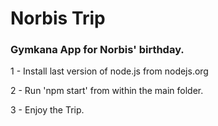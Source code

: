 # Norbis Trip

### Gymkana App for Norbis' birthday.

1 - Install last version of node.js from nodejs.org

2 - Run 'npm start' from within the main folder.

3 - Enjoy the Trip.
